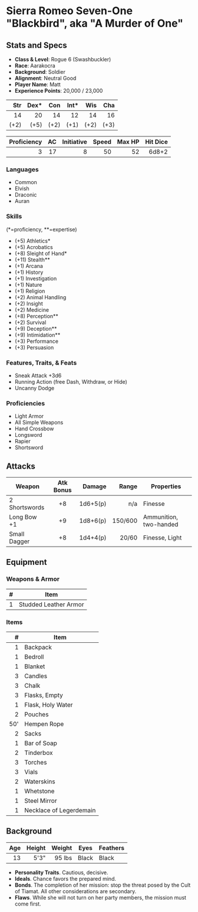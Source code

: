 # Sierra Romeo Seven-One "Blackbird", aka "A Murder of One"

## Stats and Specs

* **Class & Level**: Rogue 6 (Swashbuckler)
* **Race**: Aarakocra
* **Background**: Soldier
* **Alignment**: Neutral Good
* **Player Name**: Matt
* **Experience Points**: 20,000 / 23,000

Str  | Dex* | Con  | Int* | Wis  | Cha
--:  | --:  | --:  | --:  | --:  | --:
 14  |  20  |  14  |  12  |  14  |  16
(+2) | (+5) | (+2) | (+1) | (+2) | (+3)

Proficiency | AC  | Initiative | Speed | Max HP | Hit Dice
----------: | --: | ---------: | ----: | -----: | -------:
          3 |  17 |          8 |    50 |     52 |    6d8+2

### Languages

* Common
* Elvish
* Draconic
* Auran

### Skills

(\*=proficiency, \*\*=expertise)

* (+5) Athletics*
* (+5) Acrobatics
* (+8) Sleight of Hand*
* (+11) Stealth**
* (+1) Arcana
* (+1) History
* (+1) Investigation
* (+1) Nature
* (+1) Religion
* (+2) Animal Handling
* (+2) Insight
* (+2) Medicine
* (+8) Perception**
* (+2) Survival
* (+9) Deception**
* (+9) Intimidation**
* (+3) Performance
* (+3) Persuasion

### Features, Traits, & Feats

* Sneak Attack +3d6
* Running Action (free Dash, Withdraw, or Hide)
* Uncanny Dodge

### Proficiencies

* Light Armor
* All Simple Weapons
* Hand Crossbow
* Longsword
* Rapier
* Shortsword

## Attacks
Weapon         | Atk Bonus | Damage   | Range   | Properties
------         | :-------: | -------: | ------: | ----------
2 Shortswords  |    +8     | 1d6+5(p) |     n/a | Finesse
Long Bow +1    |    +9     | 1d8+6(p) | 150/600 | Ammunition, two-handed
Small Dagger   |    +8     | 1d4+4(p) |   20/60 | Finesse, Light

## Equipment

### Weapons & Armor

\#  | Item
--: | ---------
 1  | Studded Leather Armor

### Items

\#  | Item
--: | ---------
  1 | Backpack
  1 | Bedroll
  1 | Blanket
  3 | Candles
  3 | Chalk
  3 | Flasks, Empty
  1 | Flask, Holy Water
  2 | Pouches
50' | Hempen Rope
  2 | Sacks
  1 | Bar of Soap
  2 | Tinderbox
  3 | Torches
  3 | Vials
  2 | Waterskins
  1 | Whetstone
  1 | Steel Mirror
  1 | Necklace of Legerdemain

## Background

Age | Height | Weight   | Eyes  | Feathers
--: | -----: | ------:  | ----  | ---------
13  | 5'3"   | 95 lbs   | Black | Black

* **Personality Traits**. Cautious, decisive.
* **Ideals**. Chance favors the prepared mind.
* **Bonds**. The completion of her mission: stop the threat posed by the Cult of Tiamat.  All other considerations are secondary.
* **Flaws**. While she will not turn on her party members, the mission must come first.



